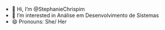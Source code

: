 - 👋 Hi, I’m @StephanieChrispim
- 👀 I’m interested in Análise em Desenvolvimento de Sistemas
- 😄 Pronouns: She/ Her
